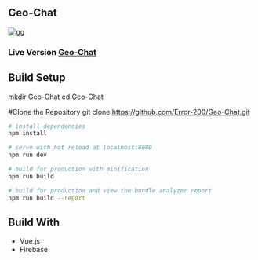 ## Geo-Chat
![gg](https://user-images.githubusercontent.com/57630799/77114014-d3692500-6a51-11ea-818c-38363c9c9c21.gif)

### Live Version [Geo-Chat](https://geo-chat-45c78.firebaseapp.com/login)

## Build Setup

mkdir Geo-Chat
cd Geo-Chat

#Clone the Repository
git clone https://github.com/Error-200/Geo-Chat.git


``` bash
# install dependencies
npm install

# serve with hot reload at localhost:8080
npm run dev

# build for production with minification
npm run build

# build for production and view the bundle analyzer report
npm run build --report
```

## Build With

* Vue.js
* Firebase

